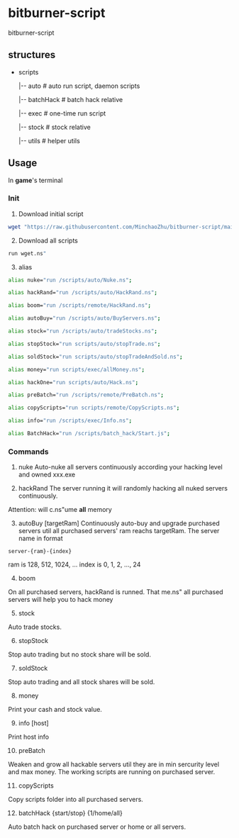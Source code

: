 # bitburner-script
bitburner-script

## structures
- scripts

    |-- auto        # auto run script, daemon scripts
    
    |-- batchHack   # batch hack relative

    |-- exec        # one-time run script 
    
    |-- stock       # stock relative
    
    |-- utils       # helper utils
    
## Usage
 In **game**'s terminal
### Init
1. Download initial script

```bash
wget "https://raw.githubusercontent.com/MinchaoZhu/bitburner-script/main/scripts/wget.ns" wget.ns
```

2. Download all scripts

```bash
run wget.ns"
```

3. alias

```bash
alias nuke="run /scripts/auto/Nuke.ns";

alias hackRand="run /scripts/auto/HackRand.ns";

alias boom="run /scripts/remote/HackRand.ns";

alias autoBuy="run /scripts/auto/BuyServers.ns";

alias stock="run /scripts/auto/tradeStocks.ns";

alias stopStock="run scripts/auto/stopTrade.ns";

alias soldStock="run scripts/auto/stopTradeAndSold.ns";

alias money="run scripts/exec/allMoney.ns";

alias hackOne="run scripts/auto/Hack.ns";

alias preBatch="run /scripts/remote/PreBatch.ns";

alias copyScripts="run scripts/remote/CopyScripts.ns";

alias info="run /scripts/exec/Info.ns";

alias BatchHack="run /scripts/batch_hack/Start.js";
```
### Commands
1. nuke
Auto-nuke all servers continuously according your hacking level and owned xxx.exe

2. hackRand
The server running it will randomly hacking all nuked servers continuously.

Attention: will c.ns"ume **all** memory

3. autoBuy [targetRam]
Continuously auto-buy and upgrade purchased servers util all purchased servers' ram reachs targetRam. The server name in format 
```
server-{ram}-{index}
```
ram is 128, 512, 1024, ...
index is 0, 1, 2, ..., 24

4. boom

On all purchased servers, hackRand is runned. That me.ns" all purchased servers will help you to hack money

5. stock

Auto trade stocks.

6. stopStock

Stop auto trading but no stock share will be sold.

7. soldStock

Stop auto trading and all stock shares will be sold.

8. money

Print your cash and stock value.

9. info [host]

Print host info

10. preBatch

Weaken and grow all hackable servers util they are in min sercurity level and max money. The working scripts are running on purchased server.

11. copyScripts

Copy scripts folder into all purchased servers.

12. batchHack {start/stop} {1/home/all}

Auto batch hack on purchased server or home or all servers.
